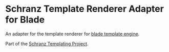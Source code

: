 # Schranz Template Renderer Adapter for Blade

An adapter for the template renderer for [blade template engine](https://github.com/illuminate/view).

Part of the [Schranz Templating Project](https://github.com/schranz-templating/templating).
